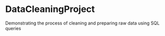 # DataCleaningProject
Demonstrating the process of cleaning and preparing raw data using SQL queries

